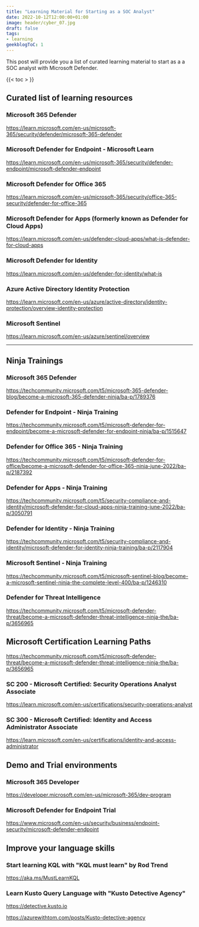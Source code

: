 ```yaml
---
title: "Learning Material for Starting as a SOC Analyst"
date: 2022-10-12T12:00:00+01:00
image: header/cyber_07.jpg
draft: false
tags: 
- learning
geekblogToC: 1
---
```


This post will provide you a list of curated learning material to start as a a SOC analyst with Microsoft Defender. 
<!--more-->

{{< toc > }}

## Curated list of learning resources


### Microsoft 365 Defender 
https://learn.microsoft.com/en-us/microsoft-365/security/defender/microsoft-365-defender 


### Microsoft Defender for Endpoint - Microsoft Learn 
https://learn.microsoft.com/en-us/microsoft-365/security/defender-endpoint/microsoft-defender-endpoint


### Microsoft Defender for Office 365 
https://learn.microsoft.com/en-us/microsoft-365/security/office-365-security/defender-for-office-365


### Microsoft Defender for Apps (formerly known as Defender for Cloud Apps)
https://learn.microsoft.com/en-us/defender-cloud-apps/what-is-defender-for-cloud-apps


### Microsoft Defender for Identity 
https://learn.microsoft.com/en-us/defender-for-identity/what-is 


### Azure Active Directory Identity Protection 
https://learn.microsoft.com/en-us/azure/active-directory/identity-protection/overview-identity-protection 


### Microsoft Sentinel 
https://learn.microsoft.com/en-us/azure/sentinel/overview 

**** 
## Ninja Trainings 

### Microsoft 365 Defender 
https://techcommunity.microsoft.com/t5/microsoft-365-defender-blog/become-a-microsoft-365-defender-ninja/ba-p/1789376


### Defender for Endpoint - Ninja Training
https://techcommunity.microsoft.com/t5/microsoft-defender-for-endpoint/become-a-microsoft-defender-for-endpoint-ninja/ba-p/1515647


### Defender for Office 365 - Ninja Training 
https://techcommunity.microsoft.com/t5/microsoft-defender-for-office/become-a-microsoft-defender-for-office-365-ninja-june-2022/ba-p/2187392


### Defender for Apps - Ninja Training 
https://techcommunity.microsoft.com/t5/security-compliance-and-identity/microsoft-defender-for-cloud-apps-ninja-training-june-2022/ba-p/3050791


### Defender for Identity - Ninja Training 
https://techcommunity.microsoft.com/t5/security-compliance-and-identity/microsoft-defender-for-identity-ninja-training/ba-p/2117904


### Microsoft Sentinel - Ninja Training 
https://techcommunity.microsoft.com/t5/microsoft-sentinel-blog/become-a-microsoft-sentinel-ninja-the-complete-level-400/ba-p/1246310


### Defender for Threat Intelligence 
https://techcommunity.microsoft.com/t5/microsoft-defender-threat/become-a-microsoft-defender-threat-intelligence-ninja-the/ba-p/3656965 


## Microsoft Certification Learning Paths 
https://techcommunity.microsoft.com/t5/microsoft-defender-threat/become-a-microsoft-defender-threat-intelligence-ninja-the/ba-p/3656965

### SC 200 - Microsoft Certified: Security Operations Analyst Associate
https://learn.microsoft.com/en-us/certifications/security-operations-analyst 

### SC 300 - Microsoft Certified: Identity and Access Administrator Associate 
https://learn.microsoft.com/en-us/certifications/identity-and-access-administrator


## Demo and Trial environments 

### Microsoft 365 Developer 
https://developer.microsoft.com/en-us/microsoft-365/dev-program 

### Microsoft Defender for Endpoint Trial 
https://www.microsoft.com/en-us/security/business/endpoint-security/microsoft-defender-endpoint 

## Improve your language skills 

### Start learning KQL with "KQL must learn" by Rod Trend
https://aka.ms/MustLearnKQL 

### Learn Kusto Query Language with "Kusto Detective Agency"
https://detective.kusto.io 

https://azurewithtom.com/posts/Kusto-detective-agency 

